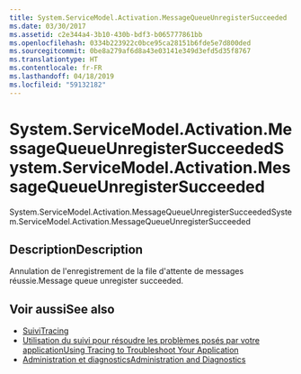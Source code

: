 ```yaml
---
title: System.ServiceModel.Activation.MessageQueueUnregisterSucceeded
ms.date: 03/30/2017
ms.assetid: c2e344a4-3b10-430b-bdf3-b065777861bb
ms.openlocfilehash: 0334b223922c0bce95ca28151b6fde5e7d800ded
ms.sourcegitcommit: 0be8a279af6d8a43e03141e349d3efd5d35f8767
ms.translationtype: HT
ms.contentlocale: fr-FR
ms.lasthandoff: 04/18/2019
ms.locfileid: "59132182"
---
```

# <a name="systemservicemodelactivationmessagequeueunregistersucceeded"></a><span data-ttu-id="328d7-102">System.ServiceModel.Activation.MessageQueueUnregisterSucceeded</span><span class="sxs-lookup"><span data-stu-id="328d7-102">System.ServiceModel.Activation.MessageQueueUnregisterSucceeded</span></span>
<span data-ttu-id="328d7-103">System.ServiceModel.Activation.MessageQueueUnregisterSucceeded</span><span class="sxs-lookup"><span data-stu-id="328d7-103">System.ServiceModel.Activation.MessageQueueUnregisterSucceeded</span></span>  
  
## <a name="description"></a><span data-ttu-id="328d7-104">Description</span><span class="sxs-lookup"><span data-stu-id="328d7-104">Description</span></span>  
 <span data-ttu-id="328d7-105">Annulation de l'enregistrement de la file d'attente de messages réussie.</span><span class="sxs-lookup"><span data-stu-id="328d7-105">Message queue unregister succeeded.</span></span>  
  
## <a name="see-also"></a><span data-ttu-id="328d7-106">Voir aussi</span><span class="sxs-lookup"><span data-stu-id="328d7-106">See also</span></span>

- [<span data-ttu-id="328d7-107">Suivi</span><span class="sxs-lookup"><span data-stu-id="328d7-107">Tracing</span></span>](../../../../../docs/framework/wcf/diagnostics/tracing/index.md)
- [<span data-ttu-id="328d7-108">Utilisation du suivi pour résoudre les problèmes posés par votre application</span><span class="sxs-lookup"><span data-stu-id="328d7-108">Using Tracing to Troubleshoot Your Application</span></span>](../../../../../docs/framework/wcf/diagnostics/tracing/using-tracing-to-troubleshoot-your-application.md)
- [<span data-ttu-id="328d7-109">Administration et diagnostics</span><span class="sxs-lookup"><span data-stu-id="328d7-109">Administration and Diagnostics</span></span>](../../../../../docs/framework/wcf/diagnostics/index.md)
